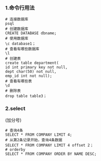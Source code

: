 ### 1.命令行用法

```postgresql
# 连接数据库
psql
# 创建数据库
CREATE DATABASE dbname;
# 使用数据库
\c database1；
# 查看有哪些数据库
\l
# 创建表
create table department(
id int primary key not null,
dept char(50) not null,
emp_id int not null);
# 查看有哪些表
\d
# 删除表
drop table table3；
```

### 2.select

(加分号)

```postgresql
# 查询4条
SELECT * FROM COMPANY LIMIT 4;
# 从第2条记录开始，查询4条数据
SELECT * FROM COMPANY LIMIT 4 offset 2；
# orderby
SELECT * FROM COMPANY ORDER BY NAME DESC;
```
